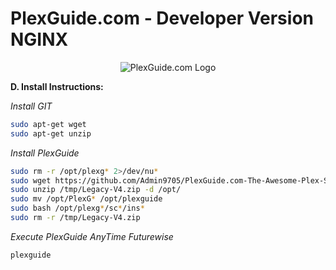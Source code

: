 # PlexGuide.com - Developer Version NGINX
 
<p align="center">
  <img src="https://github.com/Admin9705/PlexGuide.com-The-Awesome-Plex-Server/blob/Version-5/scripts/plexguide.PNG" alt="PlexGuide.com Logo"/>
</p>

**D. Install Instructions:**

*Install GIT*
```sh
sudo apt-get wget
sudo apt-get unzip
```

*Install PlexGuide*
```sh
sudo rm -r /opt/plexg* 2>/dev/nu*
sudo wget https://github.com/Admin9705/PlexGuide.com-The-Awesome-Plex-Server/archive/Legacy-V4.zip -P /tmp
sudo unzip /tmp/Legacy-V4.zip -d /opt/
sudo mv /opt/PlexG* /opt/plexguide
sudo bash /opt/plexg*/sc*/ins*
sudo rm -r /tmp/Legacy-V4.zip
```

*Execute PlexGuide AnyTime Futurewise*
```sh
plexguide
```
